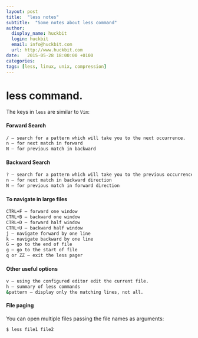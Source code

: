 ```yaml
---
layout: post
title:  "less notes"
subtitle:  "Some notes about less command"
author:
  display_name: huckbit
  login: huckbit
  email: info@huckbit.com
  url: http://www.huckbit.com
date:   2015-05-28 18:00:00 +0100
categories:
tags: [less, linux, unix, compression]
---
```

# less command.

The keys in `less` are similar to `Vim`:

#### Forward Search
```bash
/ – search for a pattern which will take you to the next occurrence.
n – for next match in forward
N – for previous match in backward
```

#### Backward Search
```bash
? – search for a pattern which will take you to the previous occurrence.
n – for next match in backward direction
N – for previous match in forward direction
```


#### To navigate in large files
```bash
CTRL+F – forward one window
CTRL+B – backward one window
CTRL+D – forward half window
CTRL+U – backward half window
j – navigate forward by one line
k – navigate backward by one line
G – go to the end of file
g – go to the start of file
q or ZZ – exit the less pager
```


#### Other useful options
```bash
v – using the configured editor edit the current file.
h – summary of less commands
&pattern – display only the matching lines, not all.
```

#### File paging
You can open multiple files passing the file names as arguments:
```bash
$ less file1 file2
```